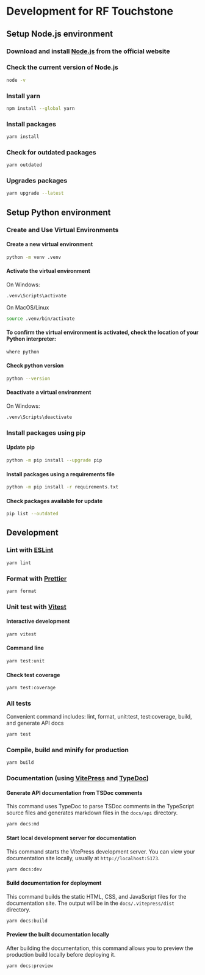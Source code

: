 # Development for RF Touchstone

## Setup Node.js environment

### Download and install [Node.js](https://nodejs.org/en/download/package-manager) from the official website

### Check the current version of Node.js

```sh
node -v
```

### Install yarn

```sh
npm install --global yarn
```

### Install packages

```sh
yarn install
```

### Check for outdated packages

```sh
yarn outdated
```

### Upgrades packages

```sh
yarn upgrade --latest
```

## Setup Python environment

### Create and Use Virtual Environments

#### Create a new virtual environment

```sh
python -m venv .venv
```

#### Activate the virtual environment

On Windows:

```sh
.venv\Scripts\activate
```

On MacOS/Linux

```sh
source .venv/bin/activate
```

#### To confirm the virtual environment is activated, check the location of your Python interpreter:

```sh
where python
```

#### Check python version

```sh
python --version
```

#### Deactivate a virtual environment

On Windows:

```sh
.venv\Scripts\deactivate
```

### Install packages using pip

#### Update pip

```sh
python -m pip install --upgrade pip
```

#### Install packages using a requirements file

```sh
python -m pip install -r requirements.txt
```

#### Check packages available for update

```sh
pip list --outdated
```

## Development

### Lint with [ESLint](https://eslint.org/)

```sh
yarn lint
```

### Format with [Prettier](https://prettier.io/)

```sh
yarn format
```

### Unit test with [Vitest](https://vitest.dev/)

#### Interactive development

```sh
yarn vitest
```

#### Command line

```sh
yarn test:unit
```

#### Check test coverage

```sh
yarn test:coverage
```

### All tests

Convenient command includes: lint, format, unit:test, test:coverage, build, and generate API docs

```sh
yarn test
```

### Compile, build and minify for production

```sh
yarn build
```

### Documentation (using [VitePress](https://vitepress.dev/) and [TypeDoc](https://typedoc.org/))

#### Generate API documentation from TSDoc comments

This command uses TypeDoc to parse TSDoc comments in the TypeScript source files and generates markdown files in the `docs/api` directory.

```sh
yarn docs:md
```

#### Start local development server for documentation

This command starts the VitePress development server. You can view your documentation site locally, usually at `http://localhost:5173`.

```sh
yarn docs:dev
```

#### Build documentation for deployment

This command builds the static HTML, CSS, and JavaScript files for the documentation site. The output will be in the `docs/.vitepress/dist` directory.

```sh
yarn docs:build
```

#### Preview the built documentation locally

After building the documentation, this command allows you to preview the production build locally before deploying it.

```sh
yarn docs:preview
```
